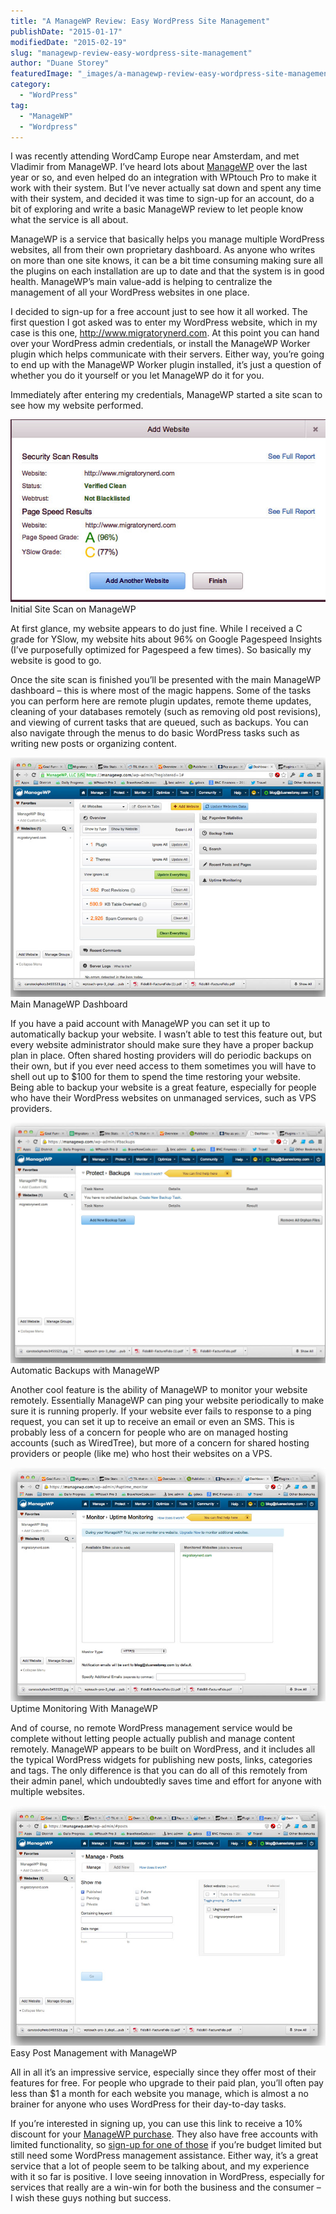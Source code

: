 ```yaml
---
title: "A ManageWP Review: Easy WordPress Site Management"
publishDate: "2015-01-17"
modifiedDate: "2015-02-19"
slug: "managewp-review-easy-wordpress-site-management"
author: "Duane Storey"
featuredImage: "_images/a-managewp-review-easy-wordpress-site-management-featured.jpg"
category:
  - "WordPress"
tag:
  - "ManageWP"
  - "Wordpress"
---
```


I was recently attending WordCamp Europe near Amsterdam, and met Vladimir from ManageWP. I’ve heard lots about [ManageWP](https://managewp.com/?utm_source=A&utm_medium=Link&utm_campaign=A&utm_mrl=1408) over the last year or so, and even helped do an integration with WPtouch Pro to make it work with their system. But I’ve never actually sat down and spent any time with their system, and decided it was time to sign-up for an account, do a bit of exploring and write a basic ManageWP review to let people know what the service is all about.

ManageWP is a service that basically helps you manage multiple WordPress websites, all from their own proprietary dashboard. As anyone who writes on more than one site knows, it can be a bit time consuming making sure all the plugins on each installation are up to date and that the system is in good health. ManageWP’s main value-add is helping to centralize the management of all your WordPress websites in one place.

I decided to sign-up for a free account just to see how it all worked. The first question I got asked was to enter my WordPress website, which in my case is this one, http://www.migratorynerd.com. At this point you can hand over your WordPress admin credentials, or install the ManageWP Worker plugin which helps communicate with their servers. Either way, you’re going to end up with the ManageWP Worker plugin installed, it’s just a question of whether you do it yourself or you let ManageWP do it for you.

Immediately after entering my credentials, ManageWP started a site scan to see how my website performed.

![Initial Site Scan on ManageWP](_images/a-managewp-review-easy-wordpress-site-management-1.jpg)Initial Site Scan on ManageWP



At first glance, my website appears to do just fine. While I received a C grade for YSlow, my website hits about 96% on Google Pagespeed Insights (I’ve purposefully optimized for Pagespeed a few times). So basically my website is good to go.

Once the site scan is finished you’ll be presented with the main ManageWP dashboard – this is where most of the magic happens. Some of the tasks you can perform here are remote plugin updates, remote theme updates, cleaning of your databases remotely (such as removing old post revisions), and viewing of current tasks that are queued, such as backups. You can also navigate through the menus to do basic WordPress tasks such as writing new posts or organizing content.

![Main ManageWP Dashboard](_images/a-managewp-review-easy-wordpress-site-management-2.jpg)Main ManageWP Dashboard



If you have a paid account with ManageWP you can set it up to automatically backup your website. I wasn’t able to test this feature out, but every website administrator should make sure they have a proper backup plan in place. Often shared hosting providers will do periodic backups on their own, but if you ever need access to them sometimes you will have to shell out up to $100 for them to spend the time restoring your website. Being able to backup your website is a great feature, especially for people who have their WordPress websites on unmanaged services, such as VPS providers.

![Automatic Backups with ManageWP](_images/a-managewp-review-easy-wordpress-site-management-3.jpg)Automatic Backups with ManageWP



Another cool feature is the ability of ManageWP to monitor your website remotely. Essentially ManageWP can ping your website periodically to make sure it is running properly. If your website ever fails to response to a ping request, you can set it up to receive an email or even an SMS. This is probably less of a concern for people who are on managed hosting accounts (such as WiredTree), but more of a concern for shared hosting providers or people (like me) who host their websites on a VPS.

![Uptime Monitoring With ManageWP](_images/a-managewp-review-easy-wordpress-site-management-4.jpg)Uptime Monitoring With ManageWP



And of course, no remote WordPress management service would be complete without letting people actually publish and manage content remotely. ManageWP appears to be built on WordPress, and it includes all the typical WordPress widgets for publishing new posts, links, categories and tags. The only difference is that you can do all of this remotely from their admin panel, which undoubtedly saves time and effort for anyone with multiple websites.

![Easy Post Management with ManageWP](_images/a-managewp-review-easy-wordpress-site-management-5.jpg)Easy Post Management with ManageWP



All in all it’s an impressive service, especially since they offer most of their features for free. For people who upgrade to their paid plan, you’ll often pay less than $1 a month for each website you manage, which is almost a no brainer for anyone who uses WordPress for their day-to-day tasks.

If you’re interested in signing up, you can use this link to receive a 10% discount for your [ManageWP purchase](https://managewp.com/?utm_source=A&utm_medium=Link&utm_campaign=A&utm_mrl=1408). They also have free accounts with limited functionality, so [sign-up for one of those](https://managewp.com/?utm_source=A&utm_medium=Link&utm_campaign=A&utm_mrl=1408) if you’re budget limited but still need some WordPress management assistance. Either way, it’s a great service that a lot of people seem to be talking about, and my experience with it so far is positive. I love seeing innovation in WordPress, especially for services that really are a win-win for both the business and the consumer – I wish these guys nothing but success.